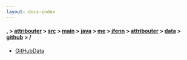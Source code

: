 ```yaml
---
layout: docs-index
---
```

#### [.](./../../../../../../../../../index) > [attribouter](./../../../../../../../../index) > [src](./../../../../../../../index) > [main](./../../../../../../index) > [java](./../../../../../index) > [me](./../../../../index) > [jfenn](./../../../index) > [attribouter](./../../index) > [data](./../index) > [github](./index) > **/**

- [GitHubData](GitHubData)

